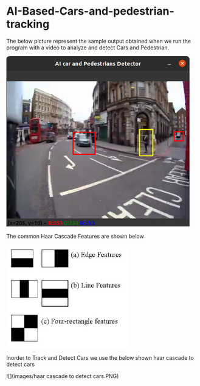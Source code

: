 # AI-Based-Cars-and-pedestrian-tracking
The below picture represent the sample output obtained when we run the program with a video to analyze and detect Cars and Pedestrian.

![](images/PrototypeSample.png)

The common Haar Cascade Features are shown below

![](images/haar_features.jpg)

Inorder to Track and Detect Cars we use the below shown haar cascade to detect cars

![](images/haar cascade to detect cars.PNG)
